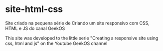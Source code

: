 # site-html-css
Site criado na pequena série de Criando um site responsivo com CSS, HTML e JS do canal GeekOS

This site was developed to the little serie "Creating a responsive site using css, html and js" on the Youtube GeekOS channel
